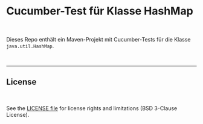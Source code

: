 # Cucumber-Test für Klasse HashMap #

<br>

Dieses Repo enthält ein Maven-Projekt mit Cucumber-Tests für die Klasse `java.util.HashMap`.

<br>

----

## License ##

<br>

See the [LICENSE file](LICENSE.md) for license rights and limitations (BSD 3-Clause License).

<br>